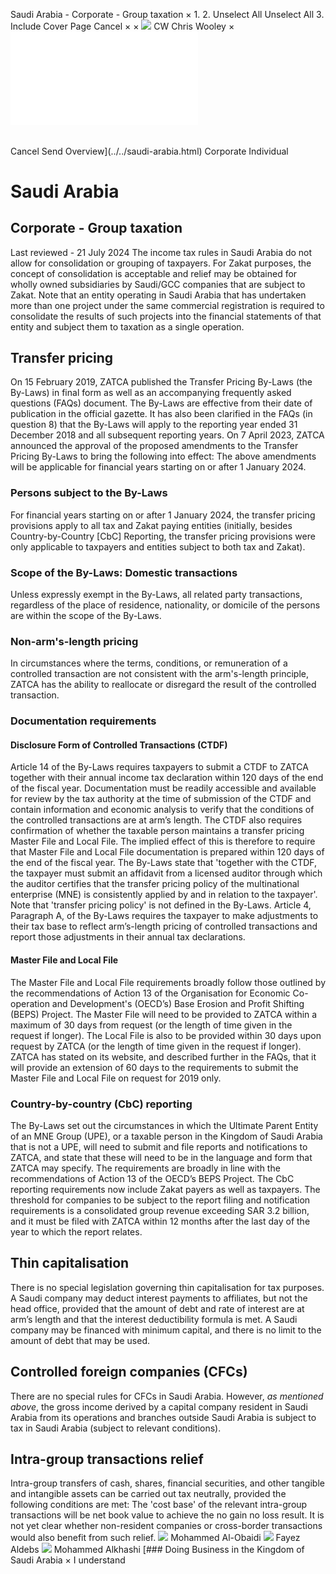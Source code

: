 Saudi Arabia - Corporate - Group taxation
×
1.
2.
Unselect All
Unselect All
3.
Include Cover Page
Cancel
×
×
![](../../-/media/world-wide-tax-summaries/attachments/global---chris-wooley.ashx%3Frev=ac5e5f3223b34096b1afc2a6009c7320&revision=ac5e5f32-23b3-4096-b1af-c2a6009c7320&hash=859B7ADC84DC2CBEC9760E9E6EE7DE6D0A8BFCDF)
CW
Chris Wooley
×
![](group-taxation.html)
######
Cancel
Send
Overview](../../saudi-arabia.html)
Corporate
Individual
# Saudi Arabia
## Corporate - Group taxation
Last reviewed - 21 July 2024
The income tax rules in Saudi Arabia do not allow for consolidation or grouping of taxpayers. For Zakat purposes, the concept of consolidation is acceptable and relief may be obtained for wholly owned subsidiaries by Saudi/GCC companies that are subject to Zakat.
Note that an entity operating in Saudi Arabia that has undertaken more than one project under the same commercial registration is required to consolidate the results of such projects into the financial statements of that entity and subject them to taxation as a single operation.
## Transfer pricing
On 15 February 2019, ZATCA published the Transfer Pricing By-Laws (the By-Laws) in final form as well as an accompanying frequently asked questions (FAQs) document.
The By-Laws are effective from their date of publication in the official gazette. It has also been clarified in the FAQs (in question 8) that the By-Laws will apply to the reporting year ended 31 December 2018 and all subsequent reporting years.
On 7 April 2023, ZATCA announced the approval of the proposed amendments to the Transfer Pricing By-Laws to bring the following into effect:
The above amendments will be applicable for financial years starting on or after 1 January 2024.
### Persons subject to the By-Laws
For financial years starting on or after 1 January 2024, the transfer pricing provisions apply to all tax and Zakat paying entities (initially, besides Country-by-Country [CbC] Reporting, the transfer pricing provisions were only applicable to taxpayers and entities subject to both tax and Zakat).
### Scope of the By-Laws: Domestic transactions
Unless expressly exempt in the By-Laws, all related party transactions, regardless of the place of residence, nationality, or domicile of the persons are within the scope of the By-Laws.
### Non-arm's-length pricing
In circumstances where the terms, conditions, or remuneration of a controlled transaction are not consistent with the arm's-length principle, ZATCA has the ability to reallocate or disregard the result of the controlled transaction.
### Documentation requirements
#### Disclosure Form of Controlled Transactions (CTDF)
Article 14 of the By-Laws requires taxpayers to submit a CTDF to ZATCA together with their annual income tax declaration within 120 days of the end of the fiscal year.
Documentation must be readily accessible and available for review by the tax authority at the time of submission of the CTDF and contain information and economic analysis to verify that the conditions of the controlled transactions are at arm’s length.
The CTDF also requires confirmation of whether the taxable person maintains a transfer pricing Master File and Local File. The implied effect of this is therefore to require that Master File and Local File documentation is prepared within 120 days of the end of the fiscal year.
The By-Laws state that 'together with the CTDF, the taxpayer must submit an affidavit from a licensed auditor through which the auditor certifies that the transfer pricing policy of the multinational enterprise (MNE) is consistently applied by and in relation to the taxpayer'.
Note that 'transfer pricing policy' is not defined in the By-Laws.
Article 4, Paragraph A, of the By-Laws requires the taxpayer to make adjustments to their tax base to reflect arm’s-length pricing of controlled transactions and report those adjustments in their annual tax declarations.
#### Master File and Local File
The Master File and Local File requirements broadly follow those outlined by the recommendations of Action 13 of the Organisation for Economic Co-operation and Development's (OECD’s) Base Erosion and Profit Shifting (BEPS) Project.
The Master File will need to be provided to ZATCA within a maximum of 30 days from request (or the length of time given in the request if longer). The Local File is also to be provided within 30 days upon request by ZATCA (or the length of time given in the request if longer).
ZATCA has stated on its website, and described further in the FAQs, that it will provide an extension of 60 days to the requirements to submit the Master File and Local File on request for 2019 only.
### Country-by-country (CbC) reporting
The By-Laws set out the circumstances in which the Ultimate Parent Entity of an MNE Group (UPE), or a taxable person in the Kingdom of Saudi Arabia that is not a UPE, will need to submit and file reports and notifications to ZATCA, and state that these will need to be in the language and form that ZATCA may specify.
The requirements are broadly in line with the recommendations of Action 13 of the OECD’s BEPS Project.
The CbC reporting requirements now include Zakat payers as well as taxpayers.
The threshold for companies to be subject to the report filing and notification requirements is a consolidated group revenue exceeding SAR 3.2 billion, and it must be filed with ZATCA within 12 months after the last day of the year to which the report relates.
## Thin capitalisation
There is no special legislation governing thin capitalisation for tax purposes. A Saudi company may deduct interest payments to affiliates, but not the head office, provided that the amount of debt and rate of interest are at arm’s length and that the interest deductibility formula is met. A Saudi company may be financed with minimum capital, and there is no limit to the amount of debt that may be used.
## Controlled foreign companies (CFCs)
There are no special rules for CFCs in Saudi Arabia. However, *as mentioned above*, the gross income derived by a capital company resident in Saudi Arabia from its operations and branches outside Saudi Arabia is subject to tax in Saudi Arabia (subject to relevant conditions).
## Intra-group transactions relief
Intra-group transfers of cash, shares, financial securities, and other tangible and intangible assets can be carried out tax neutrally, provided the following conditions are met:
The 'cost base' of the relevant intra-group transactions will be net book value to achieve the no gain no loss result.
It is not yet clear whether non-resident companies or cross-border transactions would also benefit from such relief.
![](../../-/media/world-wide-tax-summaries/attachments/saudi-_arabia---mohammed_al_obaidi.ashx%3Frev=253d28e9302f4c2f88ae4d79c0165d94&revision=253d28e9-302f-4c2f-88ae-4d79c0165d94&hash=9DCF61D7E180D2FAF104FC7284F888DB6F4800A2)
Mohammed Al-Obaidi
![](../../-/media/world-wide-tax-summaries/attachments/saudiarabia---fayezaldebs.ashx%3Frev=274384aab0ec49968a7cf8e0c9533de2&revision=274384aa-b0ec-4996-8a7c-f8e0c9533de2&hash=7DB119184F0AE39BF1C8889275F76AB25A5199A0)
Fayez Aldebs
![](../../-/media/world-wide-tax-summaries/saudiarabiamohammed-alkhashimo-alkhashi--personal-photojpg20220618065042022.ashx%3Frev=278cdd0d8fc14279bd6ba299b3b117d7&revision=278cdd0d-8fc1-4279-bd6b-a299b3b117d7&hash=C7E6BE52B5E159F86CDEDB0BFF112C562353B9D9)
Mohammed Alkhashi
[### Doing Business in the Kingdom of Saudi Arabia
×
I understand